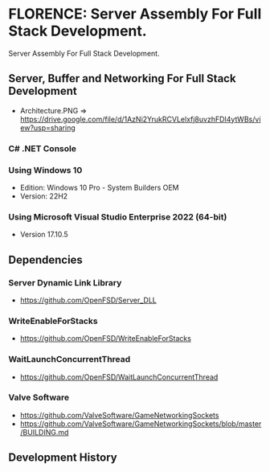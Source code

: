 # FLORENCE: Server Assembly For Full Stack Development.
Server Assembly For Full Stack Development.

## Server, Buffer and Networking For Full Stack Development
- Architecture.PNG => https://drive.google.com/file/d/1AzNi2YrukRCVLelxfj8uvzhFDI4ytWBs/view?usp=sharing

### C# .NET Console


### Using Windows 10
- Edition: Windows 10 Pro - System Builders OEM
- Version: 22H2

### Using Microsoft Visual Studio Enterprise 2022 (64-bit) 
- Version 17.10.5

## Dependencies
### Server Dynamic Link Library
 - https://github.com/OpenFSD/Server_DLL

### WriteEnableForStacks
 - https://github.com/OpenFSD/WriteEnableForStacks

### WaitLaunchConcurrentThread
 - https://github.com/OpenFSD/WaitLaunchConcurrentThread

### Valve Software
- https://github.com/ValveSoftware/GameNetworkingSockets
- https://github.com/ValveSoftware/GameNetworkingSockets/blob/master/BUILDING.md


## Development History
